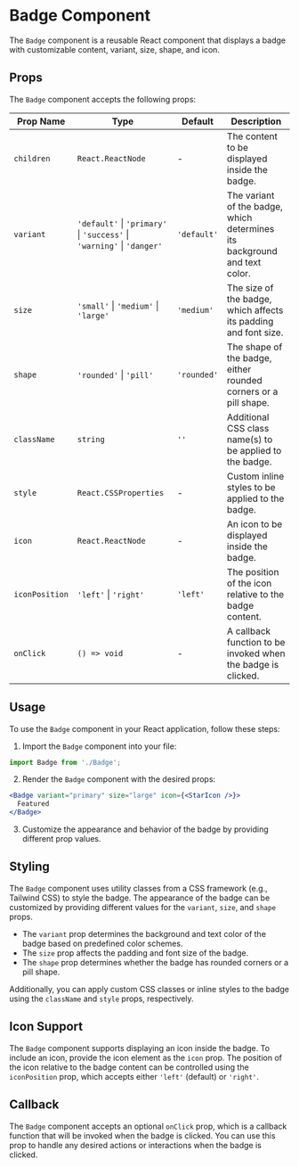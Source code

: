 # Badge Component

The `Badge` component is a reusable React component that displays a badge with customizable content, variant, size, shape, and icon.

## Props

The `Badge` component accepts the following props:

| Prop Name      | Type                                                 | Default     | Description                                                 |
|----------------|------------------------------------------------------|-------------|-------------------------------------------------------------|
| `children`     | `React.ReactNode`                                    | -           | The content to be displayed inside the badge.               |
| `variant`      | `'default'` \| `'primary'` \| `'success'` \| `'warning'` \| `'danger'` | `'default'` | The variant of the badge, which determines its background and text color. |
| `size`         | `'small'` \| `'medium'` \| `'large'`                   | `'medium'`  | The size of the badge, which affects its padding and font size. |
| `shape`        | `'rounded'` \| `'pill'`                                | `'rounded'` | The shape of the badge, either rounded corners or a pill shape. |
| `className`    | `string`                                             | `''`        | Additional CSS class name(s) to be applied to the badge.    |
| `style`        | `React.CSSProperties`                                | -           | Custom inline styles to be applied to the badge.            |
| `icon`         | `React.ReactNode`                                    | -           | An icon to be displayed inside the badge.                   |
| `iconPosition` | `'left'` \| `'right'`                                  | `'left'`    | The position of the icon relative to the badge content.     |
| `onClick`      | `() => void`                                         | -           | A callback function to be invoked when the badge is clicked. |

## Usage

To use the `Badge` component in your React application, follow these steps:

1. Import the `Badge` component into your file:

```jsx
import Badge from './Badge';
```

2. Render the `Badge` component with the desired props:

```jsx
<Badge variant="primary" size="large" icon={<StarIcon />}>
  Featured
</Badge>
```

3. Customize the appearance and behavior of the badge by providing different prop values.

## Styling

The `Badge` component uses utility classes from a CSS framework (e.g., Tailwind CSS) to style the badge. The appearance of the badge can be customized by providing different values for the `variant`, `size`, and `shape` props.

- The `variant` prop determines the background and text color of the badge based on predefined color schemes.
- The `size` prop affects the padding and font size of the badge.
- The `shape` prop determines whether the badge has rounded corners or a pill shape.

Additionally, you can apply custom CSS classes or inline styles to the badge using the `className` and `style` props, respectively.

## Icon Support

The `Badge` component supports displaying an icon inside the badge. To include an icon, provide the icon element as the `icon` prop. The position of the icon relative to the badge content can be controlled using the `iconPosition` prop, which accepts either `'left'` (default) or `'right'`.

## Callback

The `Badge` component accepts an optional `onClick` prop, which is a callback function that will be invoked when the badge is clicked. You can use this prop to handle any desired actions or interactions when the badge is clicked.